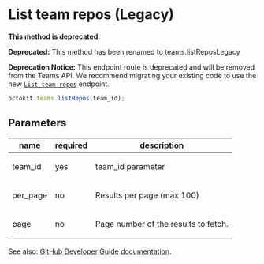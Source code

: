 # List team repos (Legacy)

**This method is deprecated.**

**Deprecated:** This method has been renamed to teams.listReposLegacy

**Deprecation Notice:** This endpoint route is deprecated and will be removed from the Teams API. We recommend migrating your existing code to use the new [`List team repos`](https://developer.github.com/v3/teams/#list-team-repos) endpoint.

```js
octokit.teams.listRepos(team_id);
```

## Parameters

<table>
  <thead>
    <tr>
      <th>name</th>
      <th>required</th>
      <th>description</th>
    </tr>
  </thead>
  <tbody>
    <tr><td>team_id</td><td>yes</td><td>

team_id parameter

</td></tr>
<tr><td>per_page</td><td>no</td><td>

Results per page (max 100)

</td></tr>
<tr><td>page</td><td>no</td><td>

Page number of the results to fetch.

</td></tr>
  </tbody>
</table>

See also: [GitHub Developer Guide documentation](endpoint.documentationUrl).

